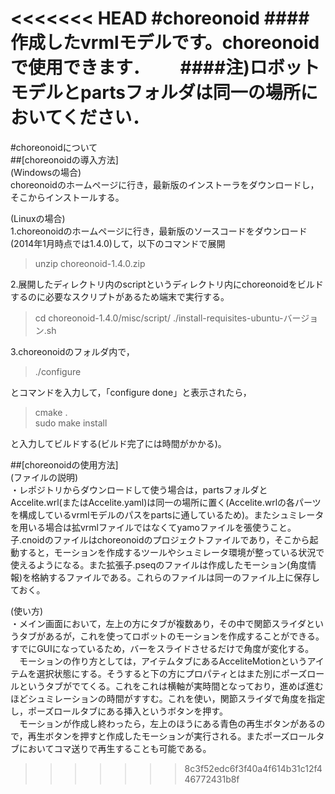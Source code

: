 <<<<<<< HEAD
#choreonoid
####作成したvrmlモデルです。choreonoidで使用できます．　　
####注)ロボットモデルとpartsフォルダは同一の場所においてください．
=======
#choreonoidについて  
##[choreonoidの導入方法]  
(Windowsの場合)  
choreonoidのホームページに行き，最新版のインストーラをダウンロードし，そこからインストールする。  

(Linuxの場合)  
1.choreonoidのホームページに行き，最新版のソースコードをダウンロード(2014年1月時点では1.4.0)して，以下のコマンドで展開
>unzip choreonoid-1.4.0.zip  
  
2.展開したディレクトリ内のscriptというディレクトリ内にchoreonoidをビルドするのに必要なスクリプトがあるため端末で実行する。
>cd choreonoid-1.4.0/misc/script/
>./install-requisites-ubuntu-バージョン.sh  

3.choreonoidのフォルダ内で，
>./configure  

とコマンドを入力して，「configure done」と表示されたら，  

>cmake .  
>sudo make install  

と入力してビルドする(ビルド完了には時間がかかる)。  

##[choreonoidの使用方法]  
(ファイルの説明)  
・レポジトリからダウンロードして使う場合は，partsフォルダとAccelite.wrl(またはAccelite.yaml)は同一の場所に置く(Accelite.wrlの各パーツを構成しているvrmlモデルのパスをpartsに通しているため)。またシュミレータを用いる場合は拡vrmlファイルではなくてyamoファイルを張使うこと。子.cnoidのファイルはchoreonoidのプロジェクトファイルであり，そこから起動すると，モーションを作成するツールやシュミレータ環境が整っている状況で使えるようになる。また拡張子.pseqのファイルは作成したモーション(角度情報)を格納するファイルである。これらのファイルは同一のファイル上に保存しておく。  

(使い方)  
・メイン画面において，左上の方にタブが複数あり，その中で関節スライダというタブがあるが，これを使ってロボットのモーションを作成することができる。すでにGUIになっているため，バーをスライドさせるだけで角度が変化する。  
　モーションの作り方としては，アイテムタブにあるAcceliteMotionというアイテムを選択状態にする。そうすると下の方にプロパティとはまた別にポーズロールというタブがでてくる。これをこれは横軸が実時間となっており，進めば進むほどシュミレーションの時間がすすむ。これを使い，関節スライダで角度を指定し，ポーズロールタブにある挿入というボタンを押す。  
　モーションが作成し終わったら，左上のほうにある青色の再生ボタンがあるので，再生ボタンを押すと作成したモーションが実行される。またポーズロールタブにおいてコマ送りで再生することも可能である。
>>>>>>> 8c3f52edc6f3f40a4f614b31c12f446772431b8f
